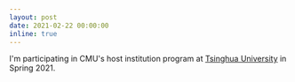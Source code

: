 ```yaml
---
layout: post
date: 2021-02-22 00:00:00
inline: true
---
```


I'm participating in CMU's host institution program at [Tsinghua University](https://www.tsinghua.edu.cn/en/index.htm) in Spring 2021.

